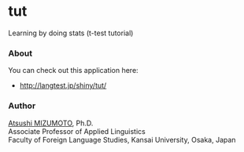 tut
==

Learning by doing stats (t-test tutorial)


### About
You can check out this application here:
- http://langtest.jp/shiny/tut/

### Author
[Atsushi MIZUMOTO](http://mizumot.com/ "mizumot.com"), Ph.D.   
Associate Professor of Applied Linguistics  
Faculty of Foreign Language Studies, Kansai University, Osaka, Japan